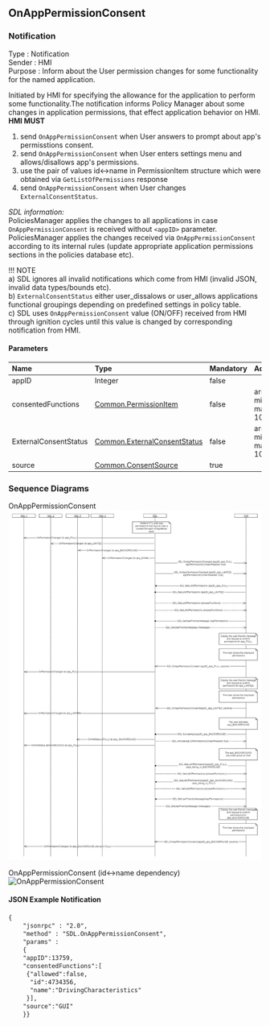 ## OnAppPermissionConsent


### Notification
Type
: Notification  
Sender
: HMI  
Purpose
: Inform about the User permission changes for some functionality for the named application.

Initiated by HMI for specifying the allowance for the application to perform some functionality.The notification informs Policy Manager about some changes in application permissions, that effect application behavior on HMI.  
**HMI MUST**  
1) send `OnAppPermissionConsent` when User answers to prompt about app's permisstions consent.  
2) send `OnAppPermissionConsent` when User enters settings menu and allows/disallows app's permissions.  
3) use the pair of values id<->name in PermissionItem structure which were obtained via `GetListOfPermissions` response  
4) send `OnAppPermissionConsent` when User changes `ExternalConsentStatus`.


_SDL information:_  
PoliciesManager applies the changes to all applications in case `OnAppPermissionConsent` is received without `<appID>` parameter.
PoliciesManager applies the changes received via `OnAppPermissionConsent` according to its internal rules (update appropriate application permissions sections in the policies database etc).


!!! NOTE  
a) SDL ignores all invalid notifications which come from HMI (invalid JSON, invalid data types/bounds etc).  
b) `ExternalConsentStatus` either user_dissalows or user_allows applications functional groupings depending on predefined settings in policy table.  
c) SDL  uses `OnAppPermissionConsent` value (ON/OFF) received from HMI through ignition cycles until this value is changed by corresponding notification from HMI.

#### Parameters

|Name|Type|Mandatory|Additional|
|:---|:---|:--------|:---------|
|appID|Integer|false||
|consentedFunctions|[Common.PermissionItem]|false|array: true<br>minsize: 1<br>maxsize: 100|
|ExternalConsentStatus|[Common.ExternalConsentStatus]|false|array: true <br>minsize: 1<br>maxsize: 100
|source|[Common.ConsentSource]|true|

[Common.PermissionItem]: https://github.com/smartdevicelink/sdl_hmi_integration_guidelines/blob/develop/docs/Common/Structs/index.md#permissionitem
[Common.ExternalConsentStatus]: https://github.com/smartdevicelink/sdl_hmi_integration_guidelines/blob/develop/docs/Common/Structs/index.md#externalconsentstatus
[Common.ConsentSource]: https://github.com/smartdevicelink/sdl_hmi_integration_guidelines/blob/develop/docs/Common/Enums/index.md#consentsource
### Sequence Diagrams

OnAppPermissionConsent
![OnAppPermissionConsent1](./assets/OnAppPermissionConsent.png#)


OnAppPermissionConsent (id<->name dependency)
![OnAppPermissionConsent](https://github.com/smartdevicelink/sdl_hmi_integration_guidelines/blob/develop/docs/SDL/OnAppPermissionConsent/assets/OnAppPermissionConsent2.png)


#### JSON Example Notification
```
{
	"jsonrpc" : "2.0",
	"method" : "SDL.OnAppPermissionConsent",
	"params" :  
	{
    "appID":13759,
    "consentedFunctions":[
     {"allowed":false,
      "id":4734356,
      "name":"DrivingCharacteristics"
     }],
    "source":"GUI"
    }}

```
